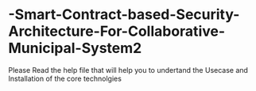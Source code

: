 # -Smart-Contract-based-Security-Architecture-For-Collaborative-Municipal-System2
Please Read the help file that will help you to undertand the Usecase and Installation of the core technolgies 
